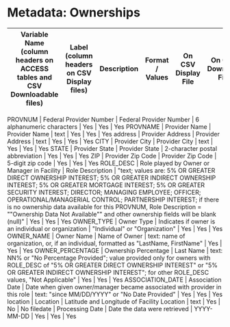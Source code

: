 # Metadata: Ownerships

Variable Name (column headers on ACCESS tables and CSV Downloadable files)	|	Label (column headers on CSV Display files)	|	Description	|	Format / Values	|	On CSV Display File	|	On CSV Download File	|	On Access Table
--- | --- | --- | --- | --- | --- | ---

PROVNUM	|	Federal Provider Number	|	Federal Provider Number	|	6 alphanumeric characters	|	Yes	|	Yes	|	Yes
PROVNAME	|	Provider Name	|	Provider Name	|	text	|	Yes	|	Yes	|	Yes
address	|	Provider Address	|	Provider Address	|	text	|	Yes	|	Yes	|	Yes
CITY	|	Provider City	|	Provider City	|	text	|	Yes	|	Yes	|	Yes
STATE	|	Provider State	|	Provider State	|	2-character postal abbreviation	|	Yes	|	Yes	|	Yes
ZIP	|	Provider Zip Code	|	Provider Zip Code	|	5-digit zip code	|	Yes	|	Yes	|	Yes
ROLE_DESC	|	Role played by Owner or Manager in Facility	|	Role Description	|	"text; values are: 5% OR GREATER DIRECT OWNERSHIP INTEREST;
5% OR GREATER INDIRECT OWNERSHIP INTEREST;
5% OR GREATER MORTGAGE INTEREST;
5% OR GREATER SECURITY INTEREST;
DIRECTOR;
MANAGING EMPLOYEE;
OFFICER;
OPERATIONAL/MANAGERIAL CONTROL;
PARTNERSHIP INTEREST;
if there is no ownership data available for this PROVNUM, Role Description = ""Ownership Data Not Available"" and other ownership fields will be blank (null)"	|	Yes	|	Yes	|	Yes
OWNER_TYPE	|	Owner Type	|	Indicates if owner is an individual or organization	|	"Individual" or "Organization"	|	Yes	|	Yes	|	Yes
OWNER_NAME	|	Owner Name	|	Name of Owner	|	text: name of organization, or, if an individual, formatted as "LastName, FirstName"	|	Yes	|	Yes	|	Yes
OWNER_PERCENTAGE	|	Ownership Percentage	|	Last Name	|	text: NN% or "No Percentage Provided"; value provided only for owners with ROLE_DESC of "5% OR GREATER DIRECT OWNERSHIP INTEREST" or "5% OR GREATER INDIRECT OWNERSHIP INTEREST"; for other ROLE_DESC values, "Not Applicable"	|	Yes	|	Yes	|	Yes
ASSOCIATION_DATE	|	Association Date	|	Date when given owner/manager became associated with provider in this role	|	text: "since MM/DD/YYYY" or "No Date Provided"	|	Yes	|	Yes	|	Yes
location	|	Location	|	Latitude and Longitude of Facility Location	|	text	|	Yes	|	No	|	No
filedate	|	Processing Date	|	Date the data were retrieved	|	YYYY-MM-DD	|	Yes	|	Yes	|	Yes